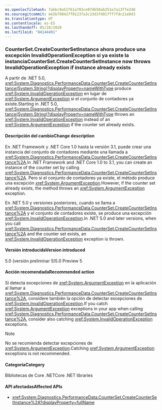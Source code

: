 ```yaml
---
ms.openlocfilehash: fabbc9a51f61a703ce97db50ab251e7a13ffe348
ms.sourcegitcommit: ee5b798427f81237a3c23d1fd81fff7fdc21e8d3
ms.translationtype: HT
ms.contentlocale: es-ES
ms.lasthandoff: 05/28/2020
ms.locfileid: "84144491"
---
```

### <a name="countersetcreatecountersetinstance-now-throws-invalidoperationexception-if-instance-already-exists"></a><span data-ttu-id="76273-101">CounterSet.CreateCounterSetInstance ahora produce una excepción InvalidOperationException si ya existe la instancia</span><span class="sxs-lookup"><span data-stu-id="76273-101">CounterSet.CreateCounterSetInstance now throws InvalidOperationException if instance already exists</span></span>

<span data-ttu-id="76273-102">A partir de .NET 5.0, <xref:System.Diagnostics.PerformanceData.CounterSet.CreateCounterSetInstance(System.String)?displayProperty=nameWithType> produce <xref:System.InvalidOperationException> en lugar de <xref:System.ArgumentException> si el conjunto de contadores ya existe.</span><span class="sxs-lookup"><span data-stu-id="76273-102">Starting in .NET 5.0, <xref:System.Diagnostics.PerformanceData.CounterSet.CreateCounterSetInstance(System.String)?displayProperty=nameWithType> throws an <xref:System.InvalidOperationException> instead of an <xref:System.ArgumentException> if the counter set already exists.</span></span>

#### <a name="change-description"></a><span data-ttu-id="76273-103">Descripción del cambio</span><span class="sxs-lookup"><span data-stu-id="76273-103">Change description</span></span>

<span data-ttu-id="76273-104">En .NET Framework y .NET Core 1.0 hasta la versión 3.1, puede crear una instancia del conjunto de contadores mediante una llamada a <xref:System.Diagnostics.PerformanceData.CounterSet.CreateCounterSetInstance%2A>.</span><span class="sxs-lookup"><span data-stu-id="76273-104">In .NET Framework and .NET Core 1.0 to 3.1, you can create an instance of the counter set by calling <xref:System.Diagnostics.PerformanceData.CounterSet.CreateCounterSetInstance%2A>.</span></span> <span data-ttu-id="76273-105">Pero si el conjunto de contadores ya existe, el método produce una excepción <xref:System.ArgumentException>.</span><span class="sxs-lookup"><span data-stu-id="76273-105">However, if the counter set already exists, the method throws an <xref:System.ArgumentException> exception.</span></span>

<span data-ttu-id="76273-106">En .NET 5.0 y versiones posteriores, cuando se llama a <xref:System.Diagnostics.PerformanceData.CounterSet.CreateCounterSetInstance%2A> y el conjunto de contadores existe, se produce una excepción <xref:System.InvalidOperationException>.</span><span class="sxs-lookup"><span data-stu-id="76273-106">In .NET 5.0 and later versions, when you call <xref:System.Diagnostics.PerformanceData.CounterSet.CreateCounterSetInstance%2A> and the counter set exists, an <xref:System.InvalidOperationException> exception is thrown.</span></span>

#### <a name="version-introduced"></a><span data-ttu-id="76273-107">Versión introducida</span><span class="sxs-lookup"><span data-stu-id="76273-107">Version introduced</span></span>

<span data-ttu-id="76273-108">5.0 (versión preliminar 5)</span><span class="sxs-lookup"><span data-stu-id="76273-108">5.0 Preview 5</span></span>

#### <a name="recommended-action"></a><span data-ttu-id="76273-109">Acción recomendada</span><span class="sxs-lookup"><span data-stu-id="76273-109">Recommended action</span></span>

<span data-ttu-id="76273-110">Si detecta excepciones de <xref:System.ArgumentException> en la aplicación al llamar a <xref:System.Diagnostics.PerformanceData.CounterSet.CreateCounterSetInstance%2A>, considere también la opción de detectar excepciones de <xref:System.InvalidOperationException>.</span><span class="sxs-lookup"><span data-stu-id="76273-110">If you catch <xref:System.ArgumentException> exceptions in your app when calling <xref:System.Diagnostics.PerformanceData.CounterSet.CreateCounterSetInstance%2A>, consider also catching <xref:System.InvalidOperationException> exceptions.</span></span>

> [!NOTE]
> <span data-ttu-id="76273-111">No se recomienda detectar excepciones de <xref:System.ArgumentException>.</span><span class="sxs-lookup"><span data-stu-id="76273-111">Catching <xref:System.ArgumentException> exceptions is not recommended.</span></span>

#### <a name="category"></a><span data-ttu-id="76273-112">Categoría</span><span class="sxs-lookup"><span data-stu-id="76273-112">Category</span></span>

<span data-ttu-id="76273-113">Bibliotecas de Core .NET</span><span class="sxs-lookup"><span data-stu-id="76273-113">Core .NET libraries</span></span>

#### <a name="affected-apis"></a><span data-ttu-id="76273-114">API afectadas</span><span class="sxs-lookup"><span data-stu-id="76273-114">Affected APIs</span></span>

- <xref:System.Diagnostics.PerformanceData.CounterSet.CreateCounterSetInstance%2A?displayProperty=fullName>

<!--

#### Affected APIs

- `M:System.Diagnostics.PerformanceData.CounterSet.CreateCounterSetInstance(System.String)`

-->
